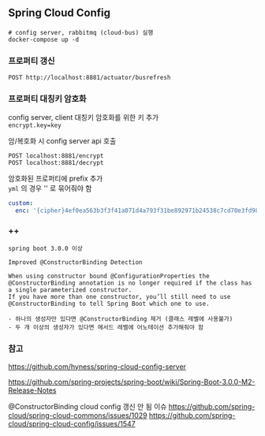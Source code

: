## Spring Cloud Config

```
# config server, rabbitmq (cloud-bus) 실행
docker-compose up -d
```

### 프로퍼티 갱신
```
POST http://localhost:8881/actuator/busrefresh
```

### 프로퍼티 대칭키 암호화
config server, client 대칭키 암호화를 위한 키 추가<br/>
`encrypt.key=key`

암/복호화 시 config server api 호출
```
POST localhost:8881/encrypt
POST localhost:8881/decrypt
```

암호화된 프로퍼티에 prefix 추가<br/>
`yml` 의 경우 '' 로 묶어줘야 함
```yml
custom:
  enc: '{cipher}4ef0ea563b3f3f41a071d4a793f31be892971b24538c7cd70e3fd98c3a59afd6'
```

### ++
```
spring boot 3.0.0 이상 

Improved @ConstructorBinding Detection

When using constructor bound @ConfigurationProperties the @ConstructorBinding annotation is no longer required if the class has a single parameterized constructor. 
If you have more than one constructor, you’ll still need to use @ConstructorBinding to tell Spring Boot which one to use.

- 하나의 생성자만 있다면 @ConstructorBinding 제거 (클래스 레벨에 사용불가)
- 두 개 이상의 생성자가 있다면 메서드 레벨에 어노테이션 추가해줘야 함
```


### 참고

https://github.com/hyness/spring-cloud-config-server

https://github.com/spring-projects/spring-boot/wiki/Spring-Boot-3.0.0-M2-Release-Notes

@ConstructorBinding cloud config 갱신 안 됨 이슈
https://github.com/spring-cloud/spring-cloud-commons/issues/1029
https://github.com/spring-cloud/spring-cloud-config/issues/1547